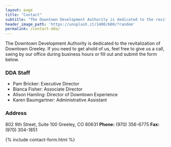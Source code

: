 ```yaml
---
layout: page
title: "Contact"
subtitle: "The Downtown Development Authority is dedicated to the revitalization of Downtown Greeley. If you need to get ahold of us, feel free to give us a call, swing by our office during business hours or fill out and submit the form below."
header_image_path: 'https://unsplash.it/1400/600/?random' 
permalink: /contact-dda/
---
```


The Downtown Development Authority is dedicated to the revitalization of Downtown Greeley. If you need to get ahold of us, feel free to give us a call, swing by our office during business hours or fill out and submit the form below.

### DDA Staff
- Pam Bricker: Executive Director
- Bianca Fisher: Associate Director
- Alison Hamling: Director of Downtown Experience
- Karen Baumgartner: Administrative Assistant

### Address
802 9th Street, Suite 100
Greeley, CO 80631
**Phone:** (970) 356-6775
**Fax:** (970) 304-1851

{% include contact-form.html %}